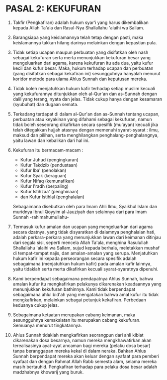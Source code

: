 # PASAL 2: KEKUFURAN

1. Takfir (Pengkafiran) adalah hukum syar'i yang harus dikembalikan kepada Allah Ta'ala dan Rasul-Nya Shallallahu 'alaihi wa Sallam.

2. Barangsiapa yang keislamannya telah tetap dengan pasti, maka keislamannya takkan hilang darinya melainkan dengan kepastian pula.

3. Tidak setiap ucapan maupun perbuatan yang disifatkan oleh nash sebagai kekufuran serta merta menunjukkan kekufuran besar yang mengeluarkan dari agama, karena kekufuran itu ada dua, yaitu kufur kecil dan kufur besar. Maka, hukum terhadap ucapan dan perbuatan (yang disifatkan sebagai kekafiran ini) sesungguhnya hanyalah menurut koridor metode para ulama Ahlus Sunnah dan keputusan mereka.

4. Tidak boleh menjatuhkan hukum kafir terhadap setiap muslim kecuali yang kekufurannya ditunjukkan oleh al-Qur'an dan as-Sunnah dengan dalil yang terang, nyata dan jelas. Tidak cukup hanya dengan kesamaran (syubuhat) dan dugaan semata.

5. Terkadang terdapat di dalam al-Qur'an dan as-Sunnah tentang ucapan, perbuatan atau keyakinan yang difahami sebagai kekufuran, namun tidak boleh seseorang dikafirkan secara spesifik (mu'ayan) kecuali jika telah ditegakkan hujjah atasnya dengan memenuhi syarat-syarat : ilmu, maksud dan pilihan, serta menghilangkan penghalang-penghalangnya, yaitu lawan dan kebalikan dari hal ini.

6. Kekufuran itu bermacam-macam :
   - Kufur Juhud (pengingkaran)
   - Kufur Takdzib (pendustaan)
   - Kufur Iba' (penolakan)
   - Kufur Syak (keraguan)
   - Kufur Nifaq (kemunafikan)
   - Kufur I'radh (berpaling)
   - Kufur Istihzaa' (penghinaan)
   - dan Kufur Istihlal (penghalalan)
   
   
   Sebagaimana disebutkan oleh para Imam Ahli Ilmu, Syaikhul Islam dan muridnya Ibnul Qoyyim al-Jauziyah dan selainnya dari para Imam Sunnah -rahimahumullahu-

7. Termasuk kufur amalan dan ucapan yang mengeluarkan dari agama secara dzatnya, yang tidak disyaratkan di dalamnya penghalalan hati, adalah perkara-perkara yang menunjukkan lawan dari keimanan ditinjau dari segala sisi, seperti mencela Allah Ta'ala, menghina Rasulullah Shallallahu 'alaihi wa Sallam, sujud kepada berhala, meletakkan mushaf di tempat-tempat najis, dan amalan-amalan yang serupa.
   Menjatuhkan hukum kafir ini kepada perseorangan secara spesifik adalah sebagaimana (menjatuhkan hukum kafir) pada amalan kafir lainnya, yaitu tidaklah serta merta dikafirkan kecuali syarat-syaratnya dipenuhi.

8. Kami berpendapat sebagaimana pendapatnya Ahlus Sunnah, bahwa amalan kufur itu mengkafirkan pelakunya dikarenakan keadaannya yang menunjukkan kekufuran bathinnya.
   Kami tidak berpendapat sebagaimana ahlul bid'ah yang mengatakan bahwa amal kufur itu tidak mengkafirkan, melainkan sebagai petunjuk kekafiran. Perbedaan keduanya cukup jelas.

9. Sebagaimana ketaatan merupakan cabang keimanan, maka sesungguhnya kemaksiatan itu merupakan cabang kekufuran. Semuanya menurut tingkatannya.

10. Ahlus Sunnah tidaklah mengkafirkan seorangpun dari ahli kiblat dikarenakan dosa besarnya, namun mereka mengkhawatirkan akan terealisasinya ayat-ayat ancaman bagi mereka (pelaku dosa besar) tanpa beranggapan mereka kekal di dalam neraka.
    Bahkan Ahlus Sunnah berpendapat mereka akan keluar dengan syafaat para pemberi syafaat dan dengan Rahmat Allah Rabb semesta alam, selama mereka masih bertauhid. Pengkafiran terhadap para pelaku dosa besar adalah madzhabnya khowarij yang buruk.